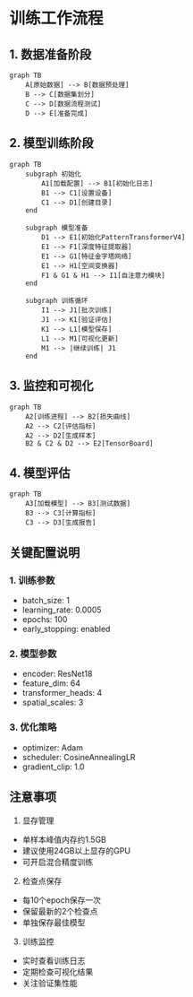 # 训练工作流程

## 1. 数据准备阶段

```mermaid
graph TB
    A[原始数据] --> B[数据预处理]
    B --> C[数据集划分]
    C --> D[数据流程测试]
    D --> E[准备完成]
```

## 2. 模型训练阶段

```mermaid
graph TB
    subgraph 初始化
        A1[加载配置] --> B1[初始化日志]
        B1 --> C1[设置设备]
        C1 --> D1[创建目录]
    end

    subgraph 模型准备
        D1 --> E1[初始化PatternTransformerV4]
        E1 --> F1[深度特征提取器]
        E1 --> G1[特征金字塔网络]
        E1 --> H1[空间变换器]
        F1 & G1 & H1 --> I1[自注意力模块]
    end

    subgraph 训练循环
        I1 --> J1[批次训练]
        J1 --> K1[验证评估]
        K1 --> L1[模型保存]
        L1 --> M1[可视化更新]
        M1 --> |继续训练| J1
    end
```

## 3. 监控和可视化

```mermaid
graph TB
    A2[训练进程] --> B2[损失曲线]
    A2 --> C2[评估指标]
    A2 --> D2[生成样本]
    B2 & C2 & D2 --> E2[TensorBoard]
```

## 4. 模型评估

```mermaid
graph TB
    A3[加载模型] --> B3[测试数据]
    B3 --> C3[计算指标]
    C3 --> D3[生成报告]
```

## 关键配置说明

### 1. 训练参数
- batch_size: 1
- learning_rate: 0.0005
- epochs: 100
- early_stopping: enabled

### 2. 模型参数
- encoder: ResNet18
- feature_dim: 64
- transformer_heads: 4
- spatial_scales: 3

### 3. 优化策略
- optimizer: Adam
- scheduler: CosineAnnealingLR
- gradient_clip: 1.0

## 注意事项

1. 显存管理
- 单样本峰值内存约1.5GB
- 建议使用24GB以上显存的GPU
- 可开启混合精度训练

2. 检查点保存
- 每10个epoch保存一次
- 保留最新的2个检查点
- 单独保存最佳模型

3. 训练监控
- 实时查看训练日志
- 定期检查可视化结果
- 关注验证集性能